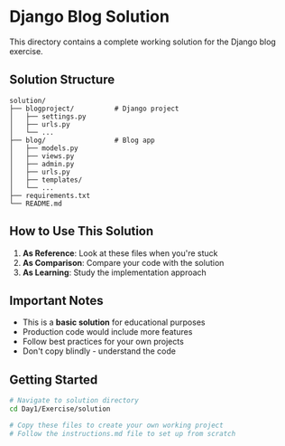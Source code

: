 # Django Blog Solution

This directory contains a complete working solution for the Django blog exercise.

## Solution Structure

```
solution/
├── blogproject/          # Django project
│   ├── settings.py
│   ├── urls.py
│   └── ...
├── blog/                 # Blog app
│   ├── models.py
│   ├── views.py
│   ├── admin.py
│   ├── urls.py
│   ├── templates/
│   └── ...
├── requirements.txt
└── README.md
```

## How to Use This Solution

1. **As Reference**: Look at these files when you're stuck
2. **As Comparison**: Compare your code with the solution
3. **As Learning**: Study the implementation approach

## Important Notes

- This is a **basic solution** for educational purposes
- Production code would include more features
- Follow best practices for your own projects
- Don't copy blindly - understand the code

## Getting Started

```bash
# Navigate to solution directory
cd Day1/Exercise/solution

# Copy these files to create your own working project
# Follow the instructions.md file to set up from scratch
```

